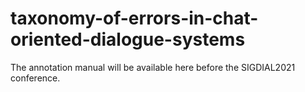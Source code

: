 # taxonomy-of-errors-in-chat-oriented-dialogue-systems

The annotation manual will be available here before the SIGDIAL2021 conference. 
